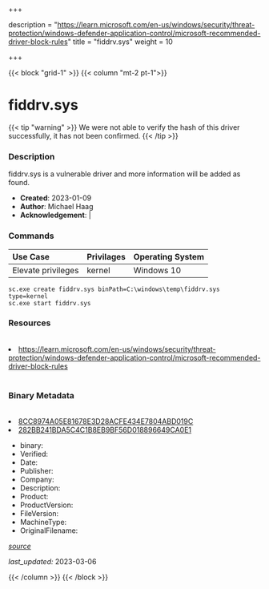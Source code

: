 +++

description = "https://learn.microsoft.com/en-us/windows/security/threat-protection/windows-defender-application-control/microsoft-recommended-driver-block-rules"
title = "fiddrv.sys"
weight = 10

+++


{{< block "grid-1" >}}
{{< column "mt-2 pt-1">}}




# fiddrv.sys 


{{< tip "warning" >}}
We were not able to verify the hash of this driver successfully, it has not been confirmed.
{{< /tip >}}




### Description


fiddrv.sys is a vulnerable driver and more information will be added as found.


- **Created**: 2023-01-09
- **Author**: Michael Haag
- **Acknowledgement**:  | [](https://twitter.com/)

### Commands

| Use Case | Privilages | Operating System | 
|:---- | ---- | ---- |
| Elevate privileges | kernel | Windows 10 |

```
sc.exe create fiddrv.sys binPath=C:\windows\temp\fiddrv.sys type=kernel
sc.exe start fiddrv.sys
```

### Resources
<br>


<li><a href=" https://learn.microsoft.com/en-us/windows/security/threat-protection/windows-defender-application-control/microsoft-recommended-driver-block-rules"> https://learn.microsoft.com/en-us/windows/security/threat-protection/windows-defender-application-control/microsoft-recommended-driver-block-rules</a></li>


<br>


### Binary Metadata
<br>



<li><a href="https://www.virustotal.com/gui/file/8CC8974A05E81678E3D28ACFE434E7804ABD019C">8CC8974A05E81678E3D28ACFE434E7804ABD019C</a></li>

<li><a href="https://www.virustotal.com/gui/file/282BB241BDA5C4C1B8EB9BF56D018896649CA0E1">282BB241BDA5C4C1B8EB9BF56D018896649CA0E1</a></li>



- binary: 
- Verified: 
- Date: 
- Publisher: 
- Company: 
- Description: 
- Product: 
- ProductVersion: 
- FileVersion: 
- MachineType: 
- OriginalFilename: 

[*source*](https://github.com/magicsword-io/LOLDrivers/tree/main/yaml/fiddrv.sys.yml)

*last_updated:* 2023-03-06


{{< /column >}}
{{< /block >}}
